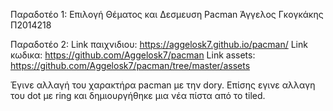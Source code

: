 Παραδοτέο 1: Επιλογή Θέματος και Δεσμευση 
Pacman
Άγγελος Γκογκάκης Π2014218

Παραδοτέο 2:
Link παιχνιδιου: https://aggelosk7.github.io/pacman/
Link κωδικα: https://github.com/Aggelosk7/pacman
Link assets: https://github.com/Aggelosk7/pacman/tree/master/assets

Έγινε αλλαγή του χαρακτήρα pacman με την dory. Επίσης εγινε αλλαγη του dot με ring
και δημιουργήθηκε μια νέα πίστα από το tiled.
